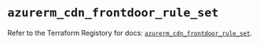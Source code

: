 # `azurerm_cdn_frontdoor_rule_set`

Refer to the Terraform Registory for docs: [`azurerm_cdn_frontdoor_rule_set`](https://www.terraform.io/docs/providers/azurerm/r/cdn_frontdoor_rule_set).
